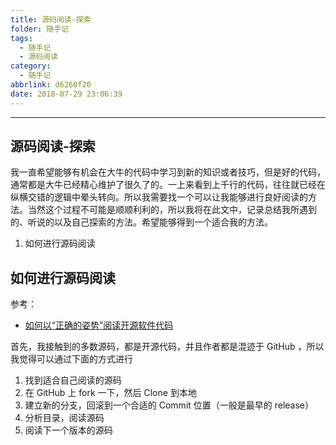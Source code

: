 ```yaml
---
title: 源码阅读-探索
folder: 随手记
tags:
  - 随手记
  - 源码阅读
category:
  - 随手记
abbrlink: d6260f20
date: 2018-07-29 23:06:39
---
```


---

<!-- more -->

## 源码阅读-探索

我一直希望能够有机会在大牛的代码中学习到新的知识或者技巧，但是好的代码，通常都是大牛已经精心维护了很久了的。一上来看到上千行的代码，往往就已经在纵横交错的逻辑中晕头转向。所以我需要找一个可以让我能够进行良好阅读的方法。当然这个过程不可能是顺顺利利的，所以我将在此文中，记录总结我所遇到的、听说的以及自己探索的方法。希望能够得到一个适合我的方法。

1.  如何进行源码阅读

## 如何进行源码阅读

参考：

-   [如何以“正确的姿势”阅读开源软件代码](https://github.com/phodal/articles/issues/14)

首先，我接触到的多数源码，都是开源代码，并且作者都是混迹于 GitHub ，所以我觉得可以通过下面的方式进行

1.  找到适合自己阅读的源码
2.  在 GitHub 上 fork 一下，然后 Clone 到本地
3.  建立新的分支，回滚到一个合适的 Commit 位置（一般是最早的 release）
4.  分析目录，阅读源码
5.  阅读下一个版本的源码
